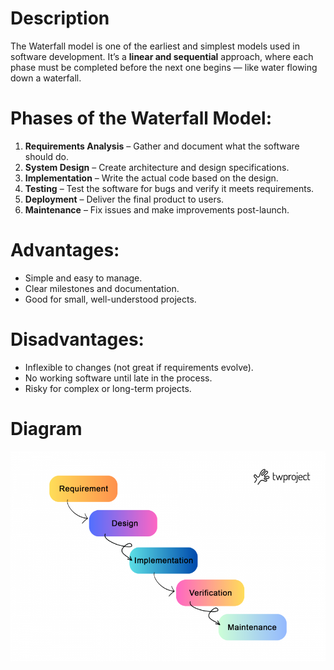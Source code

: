 # Description

The Waterfall model is one of the earliest and simplest models used in software development. It’s a **linear and sequential** approach, where each phase must be completed before the next one begins — like water flowing down a waterfall.

# Phases of the Waterfall Model:

1. **Requirements Analysis** – Gather and document what the software should do.
2. **System Design** – Create architecture and design specifications.
3. **Implementation** – Write the actual code based on the design.
4. **Testing** – Test the software for bugs and verify it meets requirements.
5. **Deployment** – Deliver the final product to users.
6. **Maintenance** – Fix issues and make improvements post-launch.

# Advantages:
- Simple and easy to manage.
- Clear milestones and documentation.
- Good for small, well-understood projects.    

# Disadvantages:
- Inflexible to changes (not great if requirements evolve).
- No working software until late in the process.
- Risky for complex or long-term projects.

# Diagram
![diagram](Images/Pasted%20image%2020250413225615.png)
